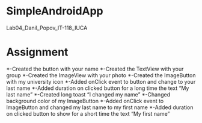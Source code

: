 # SimpleAndroidApp
Lab04_Danil_Popov_IT-118_IUCA

# Assignment
*-Created the button with your name
*-Created the TextView with your group
*-Created the ImageView with your photo
*-Created the ImageButton with my university icon
*-Added onClick event to button and change to your last name
*-Added duration on clicked button for a long time the text “My last name”
*-Created long toast “I changed my name”
*-Changed background color of my ImageButton
*-Added onClick event to ImageButton and changed my last name to my first name
*-Added duration on clicked button to show for a short time the text “My first name”
